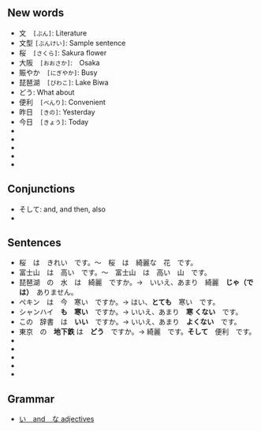 ## New words
* 文　`[ぶん]`: Literature
* 文型 `[ぶんけい]`: Sample sentence
* 桜　`[さくら]`: Sakura flower
* 大阪　`[おおさか]`:　Osaka
* 賑やか　`[にぎやか]`: Busy
* 琵琶湖　`[びわこ]`: Lake Biwa
* どう: What about
* 便利　`[べんり]`: Convenient
* 昨日　`[きの]`: Yesterday
* 今日　`[きょう]`: Today
*
*
* 
*
* 

## Conjunctions
* そして: and, and then, also
* 

## Sentences
* 桜　は　きれい　です。〜　桜　は　綺麗な　花　です。
* 富士山　は　高い　です。〜　富士山　は　高い　山　です。
* 琵琶湖　の　水　は　綺麗　ですか。→　いいえ、あまり　綺麗　**じゃ（では）**　ありません。
* ぺキン　は　今　寒い　ですか。→ はい、**とても**　寒い　です。
* シャンハイ　**も**　**寒い**　ですか。→ いいえ、あまり　**寒 くない**　です。
* この　辞書　は　**いい**　ですか。→ いいえ、あまり　**よくない**　です。
* 東京　の　**地下鉄** は　**どう**　ですか。→ 綺麗　です。**そして**　便利　です。
* 
*
*
*
*

## Grammar
* [い　and　な adjectives](https://www.japanistry.com/adjectives/)
